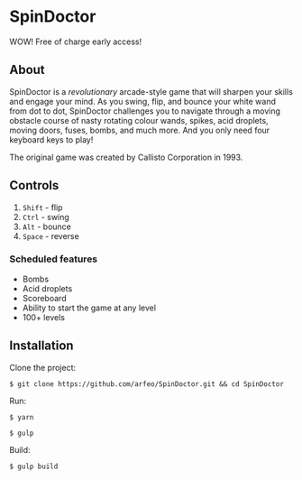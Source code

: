 # SpinDoctor

WOW! Free of charge early access!

## About

SpinDoctor is a *revolutionary* arcade-style game that will sharpen your skills and engage your mind. As you swing, flip, and bounce your white wand from dot to dot, SpinDoctor challenges you to navigate through a moving obstacle course of nasty rotating colour wands, spikes, acid droplets, moving doors, fuses, bombs, and much more. And you only need four keyboard keys to play!

The original game was created by Callisto Corporation in 1993.

## Controls

1. `Shift` - flip
1. `Ctrl` - swing
1. `Alt` - bounce
1. `Space` - reverse

### Scheduled features

* Bombs
* Acid droplets
* Scoreboard
* Ability to start the game at any level
* 100+ levels

## Installation

Clone the project:

```
$ git clone https://github.com/arfeo/SpinDoctor.git && cd SpinDoctor
```

Run:

```
$ yarn
```

```
$ gulp
```

Build:

```
$ gulp build
```

